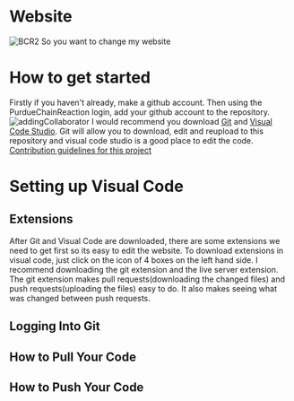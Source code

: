# Website
![BCR2](https://github.com/PurdueChainReaction/Website/assets/136839609/d93af07e-174b-4ae8-968c-208b5a0bc476)
So you want to change my website

# How to get started
Firstly if you haven't already, make a github account. Then using the PurdueChainReaction login, add your github account to the repository. ![addingCollaborator](https://github.com/PurdueChainReaction/Website/assets/136839609/6f368dd6-3aed-4887-aaf3-ab34b57177c4) I would recommend you download [Git](https://git-scm.com/download/win) and [Visual Code Studio](https://code.visualstudio.com/download). Git will allow you to download, edit and reupload to this repository and visual code studio is a good place to edit the code.
[Contribution guidelines for this project](docs/Logging_Into_Git.md)
# Setting up Visual Code
## Extensions
After Git and Visual Code are downloaded, there are some extensions we need to get first so its easy to edit the website. To download extensions in visual code, just click on the icon of 4 boxes on the left hand side. I recommend downloading the git extension and the live server extension. The git extension makes pull requests(downloading the changed files) and push requests(uploading the files) easy to do. It also makes seeing what was changed between push requests.

## Logging Into Git

## How to Pull Your Code

## How to Push Your Code
